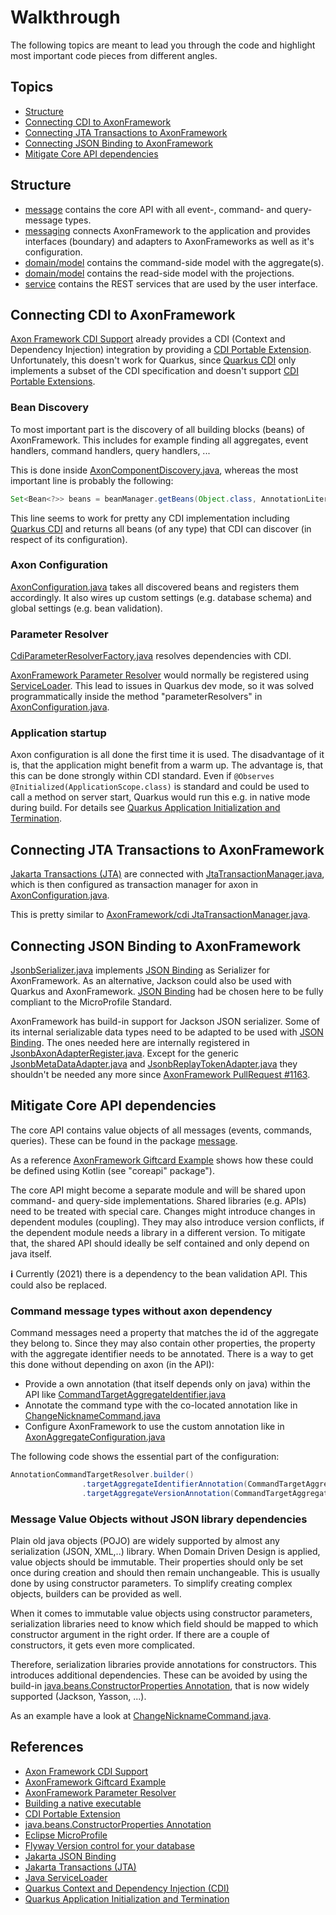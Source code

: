 # Walkthrough

The following topics are meant to lead you through the code and highlight most important code pieces from different angles. 

## Topics

* [Structure](#Structure)
* [Connecting CDI to AxonFramework](#Connecting-CDI-to-AxonFramework)
* [Connecting JTA Transactions to AxonFramework](#Connecting-JTA-Transactions-to-AxonFramework)
* [Connecting JSON Binding to AxonFramework](#Connecting-JSON-Binding-to-AxonFramework)
* [Mitigate Core API dependencies](#Mitigate-Core-API-dependencies)

## Structure

* [message](./src/main/java/io/github/joht/showcase/quarkuseventsourcing/message) contains the core API with all event-, command- and query-message types.
* [messaging](./src/main/java/io/github/joht/showcase/quarkuseventsourcing/messaging) connects AxonFramework to the application and provides interfaces (boundary) and adapters to AxonFrameworks as well as it's configuration. 
* [domain/model](./src/main/java/io/github/joht/showcase/quarkuseventsourcing/domain/model) contains the command-side model with the aggregate(s).
* [domain/model](./src/main/java/io/github/joht/showcase/quarkuseventsourcing/query/model) contains the read-side model with the projections.
* [service](./src/main/java/io/github/joht/showcase/quarkuseventsourcing/service) contains the REST services that are used by the user interface.

## Connecting CDI to AxonFramework

[Axon Framework CDI Support][AxonFrameworkCDI] already provides a CDI (Context and Dependency Injection) integration by providing a [CDI Portable Extension][CDIExtension].
Unfortunately, this doesn't work for Quarkus, since [Quarkus CDI][QuarkusCDI]
only implements a subset of the CDI specification and doesn't support [CDI Portable Extensions][CDIExtension].

### Bean Discovery

To most important part is the discovery of all building blocks (beans) of AxonFramework. This includes for example finding all aggregates, event handlers, command handlers, query handlers, ...

This is done inside [AxonComponentDiscovery.java](./src/main/java/io/github/joht/showcase/quarkuseventsourcing/messaging/infrastructure/axon/inject/cdi/AxonComponentDiscovery.java), whereas the most important line is probably the following:

```java
Set<Bean<?>> beans = beanManager.getBeans(Object.class, AnnotationLiteralAny.ANY);
```

This line seems to work for pretty any CDI implementation including [Quarkus CDI][QuarkusCDI]
and returns all beans (of any type) that CDI can discover (in respect of its configuration). 

### Axon Configuration

[AxonConfiguration.java](./src/main/java/io/github/joht/showcase/quarkuseventsourcing/messaging/infrastructure/axon/AxonConfiguration.java) takes all discovered beans and registers them accordingly. It also wires up custom settings (e.g. database schema) and global settings (e.g. bean validation). 

### Parameter Resolver

[CdiParameterResolverFactory.java](./src/main/java/io/github/joht/showcase/quarkuseventsourcing/messaging/infrastructure/axon/inject/cdi/CdiParameterResolverFactory.java) resolves dependencies with CDI. 

[AxonFramework Parameter Resolver][AxonFrameworkParameterResolver] would normally be registered using [ServiceLoader][ServiceLoader]. This lead to issues in Quarkus dev mode, so it was solved programmatically inside the method "parameterResolvers" in [AxonConfiguration.java](./src/main/java/io/github/joht/showcase/quarkuseventsourcing/messaging/infrastructure/axon/AxonConfiguration.java).

### Application startup

Axon configuration is all done the first time it is used. The disadvantage of it is, that the application might benefit from a warm up. The advantage is, that this can be done strongly within CDI standard. Even if `@Observes @Initialized(ApplicationScope.class)` is standard and could be used to call a method on server start, Quarkus would run this e.g. in native mode during build. For details see [Quarkus Application Initialization and Termination][QuarkusLivecycle].

## Connecting JTA Transactions to AxonFramework

[Jakarta Transactions (JTA)][JakartaTransaction] are connected with
[JtaTransactionManager.java](./src/main/java/io/github/joht/showcase/quarkuseventsourcing/messaging/infrastructure/axon/transaction/jta/JtaTransactionManager.java), which is then configured as transaction manager for axon in [AxonConfiguration.java](./src/main/java/io/github/joht/showcase/quarkuseventsourcing/messaging/infrastructure/axon/AxonConfiguration.java). 

This is pretty similar to [AxonFramework/cdi JtaTransactionManager.java](https://github.com/AxonFramework/cdi/blob/master/extension/src/main/java/org/axonframework/cdi/transaction/JtaTransactionManager.java).

## Connecting JSON Binding to AxonFramework

[JsonbSerializer.java](./src/main/java/io/github/joht/showcase/quarkuseventsourcing/messaging/infrastructure/axon/serializer/jsonb/axon/JsonbSerializer.java) implements [JSON Binding][JSONBinding] as Serializer for AxonFramework. As an alternative, Jackson could also be used with Quarkus and AxonFramework. [JSON Binding][JSONBinding] had be chosen here to be fully compliant to the MicroProfile Standard.

AxonFramework has build-in support for Jackson JSON serializer. Some of its internal serializable data types need to be adapted to be used with [JSON Binding][JSONBinding]. 
The ones needed here are internally registered in [JsonbAxonAdapterRegister.java](./src/main/java/io/github/joht/showcase/quarkuseventsourcing/messaging/infrastructure/axon/serializer/jsonb/axon/adapter/JsonbAxonAdapterRegister.java). Except for the generic [JsonbMetaDataAdapter.java](./src/main/java/io/github/joht/showcase/quarkuseventsourcing/messaging/infrastructure/axon/serializer/jsonb/axon/adapter/JsonbMetaDataAdapter.java) and [JsonbReplayTokenAdapter.java](./src/main/java/io/github/joht/showcase/quarkuseventsourcing/messaging/infrastructure/axon/serializer/jsonb/axon/adapter/JsonbReplayTokenAdapter.java) they shouldn't be needed any more since [AxonFramework PullRequest #1163](https://github.com/AxonFramework/AxonFramework/pull/1163).

## Mitigate Core API dependencies

The core API contains value objects of all messages (events, commands, queries). These can be found in the package [message](./src/main/java/io/github/joht/showcase/quarkuseventsourcing/message).

As a reference [AxonFramework Giftcard Example][AxonFrameworkGiftcardExample] shows how these could be defined using Kotlin (see "coreapi" package"). 

The core API might become a separate module and will be shared upon command- and query-side implementations. Shared libraries (e.g. APIs) need to be treated with special care. Changes might introduce changes in dependent modules (coupling). They may also introduce version conflicts, if the dependent module needs a library in a different version. To mitigate that, the shared API should ideally be self contained and only depend on java itself. 

**&#8505;** Currently (2021) there is a dependency to the bean validation API. This could also be replaced.

### Command message types without axon dependency

Command messages need a property that matches the id of the aggregate they belong to.
Since they may also contain other properties, the property with the aggregate identifier needs to be annotated. There is a way to get this done without depending on axon (in the API):
* Provide a own annotation (that itself depends only on java) within the API like 
[CommandTargetAggregateIdentifier.java](./src/main/java/io/github/joht/showcase/quarkuseventsourcing/message/command/CommandTargetAggregateIdentifier.java)
* Annotate the command type with the co-located annotation like in [ChangeNicknameCommand.java](./src/main/java/io/github/joht/showcase/quarkuseventsourcing/message/command/account/ChangeNicknameCommand.java)
* Configure AxonFramework to use the custom annotation like in [AxonAggregateConfiguration.java](./src/main/java/io/github/joht/showcase/quarkuseventsourcing/messaging/infrastructure/axon/AxonAggregateConfiguration.java)

The following code shows the essential part of the configuration:

```java
AnnotationCommandTargetResolver.builder()
				.targetAggregateIdentifierAnnotation(CommandTargetAggregateIdentifier.class)
				.targetAggregateVersionAnnotation(CommandTargetAggregateVersion.class).build();
```

### Message Value Objects without JSON library dependencies

Plain old java objects (POJO) are widely supported by almost any serialization (JSON, XML,..) library.
When Domain Driven Design is applied, value objects should be immutable. 
Their properties should only be set once during creation and should then remain unchangeable. 
This is usually done by using constructor parameters. To simplify creating complex objects, builders can be provided as well. 

When it comes to immutable value objects using constructor parameters, serialization libraries need to know which field should be mapped to which constructor argument in the right order. If there are a couple of constructors, it gets even more complicated. 

Therefore, serialization libraries provide annotations for constructors. This introduces additional dependencies. These can be avoided by using the build-in [java.beans.ConstructorProperties Annotation][ConstructorProperties], that is now widely supported (Jackson, Yasson, ...). 

As an example have a look at [ChangeNicknameCommand.java](./src/main/java/io/github/joht/showcase/quarkuseventsourcing/message/command/account/ChangeNicknameCommand.java).

## References

* [Axon Framework CDI Support][AxonFrameworkCDI]
* [AxonFramework Giftcard Example][AxonFrameworkGiftcardExample]
* [AxonFramework Parameter Resolver][AxonFrameworkParameterResolver]
* [Building a native executable][QuarkusNativeExecutable]
* [CDI Portable Extension][CDIExtension]
* [java.beans.ConstructorProperties Annotation][ConstructorProperties]
* [Eclipse MicroProfile][MicroProfile]
* [Flyway Version control for your database][Flyway]
* [Jakarta JSON Binding][JSONBinding]
* [Jakarta Transactions (JTA)][JakartaTransaction]
* [Java ServiceLoader][ServiceLoader]
* [Quarkus Context and Dependency Injection (CDI)][QuarkusCDI]
* [Quarkus Application Initialization and Termination][QuarkusLivecycle]

[AxonFrameworkCDI]: https://github.com/AxonFramework/extension-cdi
[AxonFrameworkParameterResolver]: https://axoniq.io/blog-overview/parameter-resolvers-axon
[AxonFrameworkGiftcardExample]: https://github.com/AxonFramework/extension-springcloud-sample
[CDIExtension]: https://docs.jboss.org/weld/reference/latest/en-US/html/extend.html
[ConstructorProperties]: https://docs.oracle.com/javase/8/docs/api/java/beans/ConstructorProperties.html
[Flyway]: https://flywaydb.org
[JakartaTransaction]: https://jakarta.ee/specifications/transactions/
[JSONBinding]: https://jakarta.ee/specifications/jsonb/2.0/jakarta-jsonb-spec-2.0.html
[MicroProfile]: https://projects.eclipse.org/projects/technology.microprofile
[QuarkusCDI]: https://quarkus.io/guides/cdi-reference
[QuarkusNativeExecutable]: https://quarkus.io/guides/building-native-image-guide
[QuarkusLivecycle]: https://quarkus.io/guides/lifecycle
[ServiceLoader]: https://docs.oracle.com/javase/8/docs/api/java/util/ServiceLoader.html